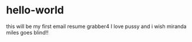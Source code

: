 # hello-world

this  will be my first email resume grabber4
I love pussy and i wish miranda miles goes blind!!
